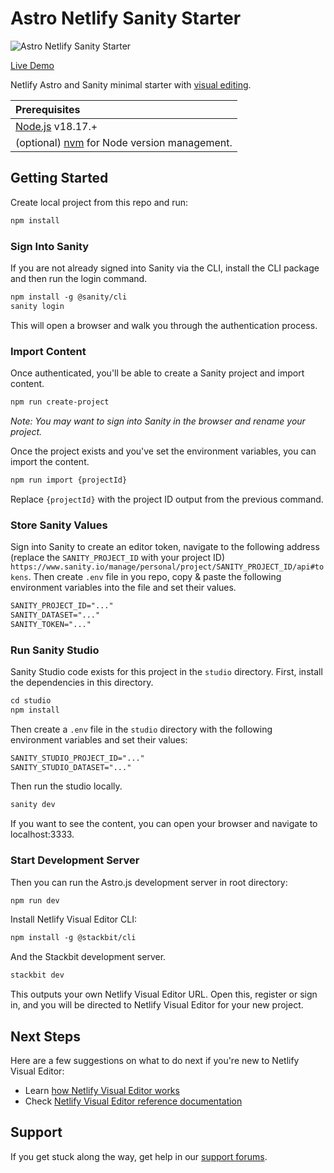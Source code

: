 # Astro Netlify Sanity Starter

![Astro Netlify Sanity Starter](https://assets.stackbit.com/docs/astro-sanity-starter-thumb.jpg)

[Live Demo](https://astro-sanity-starter-demo.netlify.app/)

Netlify Astro and Sanity minimal starter with [visual editing](https://docs.netlify.com/visual-editor/overview/).

| Prerequisites                                                                |
| :--------------------------------------------------------------------------- |
| [Node.js](https://nodejs.org/) v18.17.+                                      |
| (optional) [nvm](https://github.com/nvm-sh/nvm) for Node version management. |

## Getting Started

Create local project from this repo and run:

```txt
npm install
```

### Sign Into Sanity

If you are not already signed into Sanity via the CLI, install the CLI package and then run the login command.

```txt
npm install -g @sanity/cli
sanity login
```

This will open a browser and walk you through the authentication process.

### Import Content

Once authenticated, you'll be able to create a Sanity project and import content.

```txt
npm run create-project
```

_Note: You may want to sign into Sanity in the browser and rename your project._

Once the project exists and you've set the environment variables, you can import the content.

```txt
npm run import {projectId}
```

Replace `{projectId}` with the project ID output from the previous command.

### Store Sanity Values

Sign into Sanity to create an editor token, navigate to the following address (replace the `SANITY_PROJECT_ID` with your project ID) `https://www.sanity.io/manage/personal/project/SANITY_PROJECT_ID/api#tokens`. Then create `.env` file in you repo, copy & paste the following environment variables into the file and set their values.

```txt
SANITY_PROJECT_ID="..."
SANITY_DATASET="..."
SANITY_TOKEN="..."
```

### Run Sanity Studio

Sanity Studio code exists for this project in the `studio` directory. First, install the dependencies in this directory.

```txt
cd studio
npm install
```

Then create a `.env` file in the `studio` directory with the following environment variables and set their values:

```txt
SANITY_STUDIO_PROJECT_ID="..."
SANITY_STUDIO_DATASET="..."
```

Then run the studio locally.

```txt
sanity dev
```

If you want to see the content, you can open your browser and navigate to localhost:3333.

### Start Development Server

Then you can run the Astro.js development server in root directory:

```txt
npm run dev
```

Install Netlify Visual Editor CLI:

```txt
npm install -g @stackbit/cli
```

And the Stackbit development server.

```txt
stackbit dev
```

This outputs your own Netlify Visual Editor URL. Open this, register or sign in, and you will be directed to Netlify Visual Editor for your new project.

## Next Steps

Here are a few suggestions on what to do next if you're new to Netlify Visual Editor:

- Learn [how Netlify Visual Editor works](https://docs.netlify.com/visual-editor/concepts/how-visual-editor-works/)
- Check [Netlify Visual Editor reference documentation](https://visual-editor-reference.netlify.com/)

## Support

If you get stuck along the way, get help in our [support forums](https://answers.netlify.com/).
